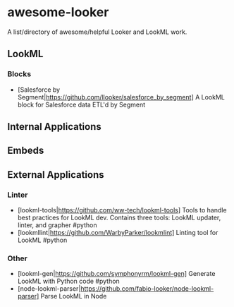 # awesome-looker
A list/directory of awesome/helpful Looker and LookML work.


## LookML

### Blocks
* [Salesforce by Segment|https://github.com/llooker/salesforce_by_segment] A LookML block for Salesforce data ETL'd by Segment 

## Internal Applications

## Embeds

## External Applications

### Linter
* [lookml-tools|https://github.com/ww-tech/lookml-tools] Tools to handle best practices for LookML dev. Contains three tools: LookML updater, linter, and grapher #python
* [lookmllint|https://github.com/WarbyParker/lookmlint] Linting tool for LookML #python

### Other
* [lookml-gen|https://github.com/symphonyrm/lookml-gen] Generate LookML with Python code #python
* [node-lookml-parser|https://github.com/fabio-looker/node-lookml-parser] Parse LookML in Node

